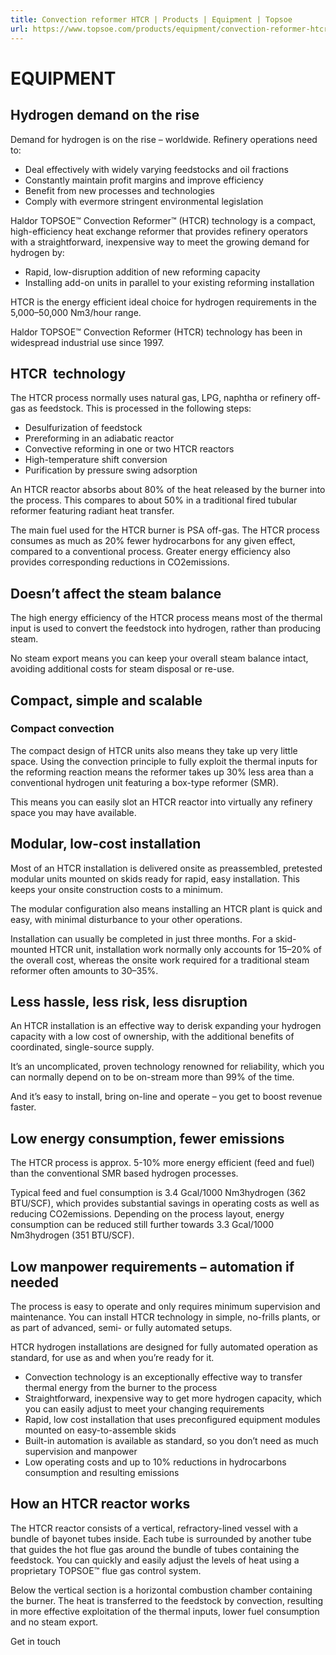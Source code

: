```yaml
---
title: Convection reformer HTCR | Products | Equipment | Topsoe
url: https://www.topsoe.com/products/equipment/convection-reformer-htcr#main-content
---
```


# EQUIPMENT

## Hydrogen demand on the rise

Demand for hydrogen is on the rise – worldwide. Refinery operations need to:

- Deal effectively with widely varying feedstocks and oil fractions
- Constantly maintain profit margins and improve efficiency
- Benefit from new processes and technologies
- Comply with evermore stringent environmental legislation

Haldor TOPSOE™ Convection Reformer™ (HTCR) technology is a compact, high-efficiency heat exchange reformer that provides refinery operators with a straightforward, inexpensive way to meet the growing demand for hydrogen by:

- Rapid, low-disruption addition of new reforming capacity
- Installing add-on units in parallel to your existing reforming installation

HTCR is the energy efficient ideal choice for hydrogen requirements in the 5,000–50,000 Nm3/hour range.

Haldor TOPSOE™ Convection Reformer (HTCR) technology has been in widespread industrial use since 1997.

## HTCR  technology

The HTCR process normally uses natural gas, LPG, naphtha or refinery off-gas as feedstock. This is processed in the following steps:

- Desulfurization of feedstock
- Prereforming in an adiabatic reactor
- Convective reforming in one or two HTCR reactors
- High-temperature shift conversion
- Purification by pressure swing adsorption

An HTCR reactor absorbs about 80% of the heat released by the burner into the process. This compares to about 50% in a traditional fired tubular reformer featuring radiant heat transfer.

The main fuel used for the HTCR burner is PSA off-gas. The HTCR process consumes as much as 20% fewer hydrocarbons for any given effect, compared to a conventional process. Greater energy efficiency also provides corresponding reductions in CO2emissions.

## Doesn’t affect the steam balance

The high energy efficiency of the HTCR process means most of the thermal input is used to convert the feedstock into hydrogen, rather than producing steam.

No steam export means you can keep your overall steam balance intact, avoiding additional costs for steam disposal or re-use.

## Compact, simple and scalable

### Compact convection

The compact design of HTCR units also means they take up very little space. Using the convection principle to fully exploit the thermal inputs for the reforming reaction means the reformer takes up 30% less area than a conventional hydrogen unit featuring a box-type reformer (SMR).

This means you can easily slot an HTCR reactor into virtually any refinery space you may have available.

## Modular, low-cost installation

Most of an HTCR installation is delivered onsite as preassembled, pretested modular units mounted on skids ready for rapid, easy installation. This keeps your onsite construction costs to a minimum.

The modular configuration also means installing an HTCR plant is quick and easy, with minimal disturbance to your other operations.

Installation can usually be completed in just three months. For a skid-mounted HTCR unit, installation work normally only accounts for 15–20% of the overall cost, whereas the onsite work required for a traditional steam reformer often amounts to 30–35%.

## Less hassle, less risk, less disruption

An HTCR installation is an effective way to derisk expanding your hydrogen capacity with a low cost of ownership, with the additional benefits of coordinated, single-source supply.

It’s an uncomplicated, proven technology renowned for reliability, which you can normally depend on to be on-stream more than 99% of the time.

And it’s easy to install, bring on-line and operate – you get to boost revenue faster.

## Low energy consumption, fewer emissions

The HTCR process is approx. 5-10% more energy efficient (feed and fuel) than the conventional SMR based hydrogen processes.

Typical feed and fuel consumption is 3.4 Gcal/1000 Nm3hydrogen (362 BTU/SCF), which provides substantial savings in operating costs as well as reducing CO2emissions. Depending on the process layout, energy consumption can be reduced still further towards 3.3 Gcal/1000 Nm3hydrogen (351 BTU/SCF).

## Low manpower requirements – automation if needed

The process is easy to operate and only requires minimum supervision and maintenance. You can install HTCR technology in simple, no-frills plants, or as part of advanced, semi- or fully automated setups.

HTCR hydrogen installations are designed for fully automated operation as standard, for use as and when you’re ready for it.

- Convection technology is an exceptionally effective way to transfer thermal energy from the burner to the process
- Straightforward, inexpensive way to get more hydrogen capacity, which you can easily adjust to meet your changing requirements
- Rapid, low cost installation that uses preconfigured equipment modules mounted on easy-to-assemble skids
- Built-in automation is available as standard, so you don’t need as much supervision and manpower
- Low operating costs and up to 10% reductions in hydrocarbons consumption and resulting emissions

## How an HTCR reactor works

The HTCR reactor consists of a vertical, refractory-lined vessel with a bundle of bayonet tubes inside. Each tube is surrounded by another tube that guides the hot flue gas around the bundle of tubes containing the feedstock. You can quickly and easily adjust the levels of heat using a proprietary TOPSOE™ flue gas control system.

Below the vertical section is a horizontal combustion chamber containing the burner. The heat is transferred to the feedstock by convection, resulting in more effective exploitation of the thermal inputs, lower fuel consumption and no steam export.

Get in touch